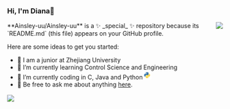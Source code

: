 

### Hi, I'm Diana👋

<img align="right" src="https://github-readme-stats.vercel.app/api?username=Ainsley-uu&show_icons=true&hide_border=true">
**Ainsley-uu/Ainsley-uu** is a ✨ _special_ ✨ repository because its `README.md` (this file) appears on your GitHub profile.

Here are some ideas to get you started:

- 🔭 I am a junior at Zhejiang University
- 🌱 I’m currently learning Control Science and Engineering
- 🤔 I’m currently coding in C, Java and Python<img height="20" src="https://raw.githubusercontent.com/github/explore/80688e429a7d4ef2fca1e82350fe8e3517d3494d/topics/python/python.png">
- 💬 Be free to ask me about anything [here](https://github.com/Ainsley-uu/Ainsley-uu/issues).

<img align="center" src="https://github-readme-stats.vercel.app/api/top-langs/?username=Ainsley-uu&hide_border=true">



